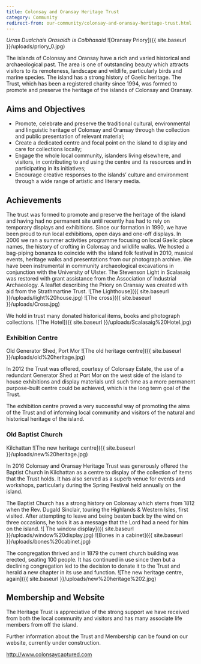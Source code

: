 ```yaml
---
title: Colonsay and Oransay Heritage Trust
category: Community
redirect-from: our-community/colonsay-and-oransay-heritage-trust.html
---
```


*Urras Dualchais Orasaidh is Colbhasaid*
![Oransay Priory]({{ site.baseurl }}/uploads/priory_0.jpg)

The islands of Colonsay and Oransay have a rich and varied historical and archaeological past. The area is one of outstanding beauty which attracts visitors to its remoteness, landscape and wildlife, particularly birds and marine species. The island has a strong history of Gaelic heritage. The Trust, which has been a registered charity since 1994, was formed to promote and preserve the heritage of the islands of Colonsay and Oransay.

## Aims and Objectives

- Promote, celebrate and preserve the traditional cultural, environmental and linguistic heritage of Colonsay and Oransay through the collection and public presentation of relevant material;
- Create a dedicated centre and focal point on the island to display and care for collections locally;
- Engage the whole local community, islanders living elsewhere, and visitors, in contributing to and using the centre and its resources and in participating in its initiatives;
- Encourage creative responses to the islands’ culture and environment through a wide range of artistic and literary media.

## Achievements

The trust was formed to promote and preserve the heritage of the island and having had no permanent site until recently has had to rely on temporary displays and exhibitions. Since our formation in 1990, we have been proud to run local exhibitions, open days and one-off displays. In 2006 we ran a summer activities programme focusing on local Gaelic place names, the history of crofting in Colonsay and wildlife walks. We hosted a bag-piping bonanza to coincide with the island folk festival in 2010, musical events, heritage walks and presentations from our photograph archive. We have been instrumental in community archaeological excavations in conjunction with the University of Ulster. The Stevenson Light in Scalasaig was restored with grant assistance from the Association of Industrial Archaeology. A leaflet describing the Priory on Oransay was created with aid from the Strathmartine Trust.
![The Lighthouse]({{ site.baseurl }}/uploads/light%20house.jpg) 
![The cross]({{ site.baseurl }}/uploads/Cross.jpg)

We hold in trust many donated historical items, books and photograph collections.
![The Hotel]({{ site.baseurl }}/uploads/Scalasaig%20Hotel.jpg)

### Exhibition Centre

Old Generator Shed, Port Mor
![The old heritage centre]({{ site.baseurl }}/uploads/old%20heritage.jpg)

In 2012 the Trust was offered, courtesy of Colonsay Estate, the use of a redundant Generator Shed at Port Mor on the west side of the island to house exhibitions and display materials until such time as a more permanent purpose-built centre could be achieved, which is the long term goal of the Trust.

The exhibition centre proved a very successful way of promoting the aims of the Trust and of informing local community and visitors of the natural and historical heritage of the island. 

### Old Baptist Church 

Kilchattan
![The new heritage centre]({{ site.baseurl }}/uploads/new%20heritage.jpg)

In 2016 Colonsay and Oransay Heritage Trust was generously offered the Baptist Church in Kilchattan as a centre to display of the collection of items that the Trust holds. It has also served as a superb venue for events and workshops, particularly during the Spring Festival held annually on the island.

The Baptist Church has a strong history on Colonsay which stems from 1812 when the Rev. Dugald Sinclair, touring the Highlands &amp; Western Isles, first visited. After attempting to leave and being beaten back by the wind on three occasions, he took it as a message that the Lord had a need for him on the island.
![ The window display]({{ site.baseurl }}/uploads/window%20display.jpg)
![Bones in a cabinet]({{ site.baseurl }}/uploads/bones%20cabinet.jpg)

The congregation thrived and in 1879 the current church building was erected, seating 100 people. It has continued in use since then but a declining congregation led to the decision to donate it to the Trust and herald a new chapter in its use and function.
![The new heritage centre, again]({{ site.baseurl }}/uploads/new%20heritage%202.jpg)

## Membership and Website

The Heritage Trust is appreciative of the strong support we have received from both the local community and visitors and has many associate life members from off the island.

Further information about the Trust and Membership can be found on our website, currently under construction.

<http://www.colonsaycaptured.com>